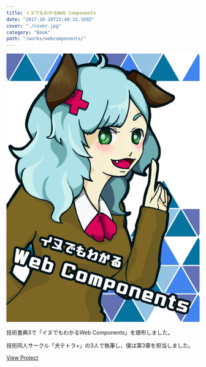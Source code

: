 ```yaml
---
title: イヌでもわかるWeb Components
date: "2017-10-28T22:40:32.169Z"
cover: "./cover.jpg"
category: "Book"
path: "/works/webcomponents/"
---
```


![表紙](./cover.jpg)

技術書典3で「イヌでもわかるWeb Components」を頒布しました。

技術同人サークル「犬テトラ+」の3人で執筆し、僕は第3章を担当しました。

[View Project](https://inutetraplus.booth.pm/items/664304)
